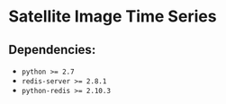 # Satellite Image Time Series

## Dependencies:
 - `python >= 2.7`
 - `redis-server >= 2.8.1`
 - `python-redis >= 2.10.3`

